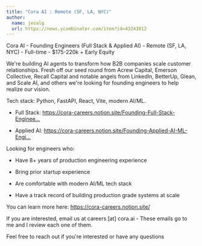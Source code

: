 ```yaml
---
title: "Cora AI : Remote (SF, LA, NYC)"
author:
  name: jesalg
  url: https://news.ycombinator.com/item?id=43243812
---
```

Cora AI - Founding Engineers (Full Stack &amp; Applied AI) - Remote (SF, LA, NYC) - Full-time - $175-220k + Early Equity

We&#x27;re building AI agents to transform how B2B companies scale customer relationships. Fresh off our seed round from Acrew Capital, Emerson Collective, Recall Capital and notable angels from LinkedIn, BetterUp, Glean, and Scale AI, and others we&#x27;re looking for founding engineers to help realize our vision.

Tech stack: Python, FastAPI, React, Vite, modern AI&#x2F;ML.

- Full Stack: <a href="https:&#x2F;&#x2F;cora-careers.notion.site&#x2F;Founding-Full-Stack-Engineer-1a6ffd7e249581ec941fd519b235d0d3" rel="nofollow">https:&#x2F;&#x2F;cora-careers.notion.site&#x2F;Founding-Full-Stack-Enginee...</a>

- Applied AI: <a href="https:&#x2F;&#x2F;cora-careers.notion.site&#x2F;Founding-Applied-AI-ML-Engineer-1a6ffd7e2495816e9cc3c55a417d7757" rel="nofollow">https:&#x2F;&#x2F;cora-careers.notion.site&#x2F;Founding-Applied-AI-ML-Engi...</a>

Looking for engineers who:

- Have 8+ years of production engineering experience

- Bring prior startup experience

- Are comfortable with modern AI&#x2F;ML tech stack

- Have a track record of building production grade systems at scale

You can learn more here: <a href="https:&#x2F;&#x2F;cora-careers.notion.site&#x2F;" rel="nofollow">https:&#x2F;&#x2F;cora-careers.notion.site&#x2F;</a>

If you are interested, email us at careers [at] cora.ai - These emails go to me and I review each one of them.

Feel free to reach out if you&#x27;re interested or have any questions
<JobApplication />
